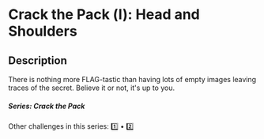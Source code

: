 Crack the Pack (Ⅰ): Head and Shoulders
===

## Description

There is nothing more FLAG-tastic than having lots of empty images leaving traces of the secret. Believe it or not, it's up to you.

##### Series: Crack the Pack

Other challenges in this series: [1️⃣](/challenges/359702030) • [2️⃣](/challenges/631596424)

